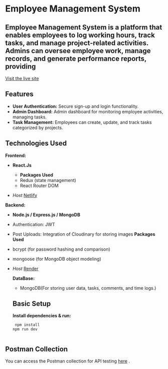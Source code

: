 # Employee Management System 

## Employee Management System is a platform that enables employees to log working hours, track tasks, and manage project-related activities. Admins can oversee employee work, manage records, and generate performance reports, providing
[Visit the live site](https://employeemangesite.netlify.app/)
## Features
- **User Authentication:** Secure sign-up and login functionality.
- **Admin Dashboard:**  Admin dashboard for monitoring employee activities, managing tasks.
- **Task Management:**  Employees can create, update, and track tasks categorized by projects.


## Technologies Used
**Frontend:**
- **React.Js**
  
  - **Packages Used**
   - Redux (state management)
   - React Router DOM
   
 - *Host*
[Netlify](https://www.netlify.com/)

**Backend:**
- **Node.js / Express.js / MongoDB**
- Authentication:  JWT
- Post Uploads: Integration of Cloudinary for storing images 
**Packages Used**
- bcrypt (for password hashing and comparison)
- mongoose (for MongoDB object modeling)

 - *Host*
[Render]( https://render.com/)
  
   **DataBase:**
   - MongoDB(For storing user data, tasks, comments, and time logs.)

   ## Basic Setup
   
    **Install dependencies & run:**
    ```react
     npm install
   npm run dev
     
## Postman Collection

You can access the Postman collection for API testing [here](https://web.postman.co/workspace/e3f96904-9e8a-4a4e-8c76-a85e5673eb2e/overview)
  .



   
     
